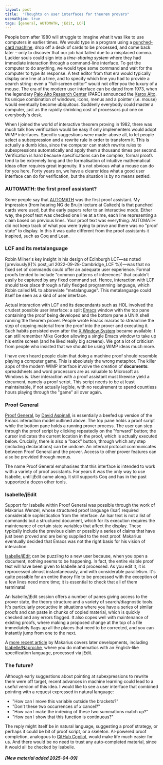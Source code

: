 ```yaml
---
layout: post
title:  "Thoughts on user interfaces for theorem provers"
usemathjax: true 
tags: [general, AUTOMATH, jEdit, LCF]
---
```


People born after 1980 will struggle to imagine what it was like
to use computers in earlier times.
We would type in a program using 
a [punched-card machine](https://www.ibm.com/history/punched-card), 
drop off a deck of cards to be processed, 
and come back later – only to discover that our job had failed due to a misplaced comma.
Luckier souls could sign into a *time-sharing system* 
where they had immediate interaction through a command-line interface.
To get the computer to do anything, we would type some command
and wait for the computer to type its response.
A text editor from that era would typically display one line at a time,
and to specify which line you had to provide a search string:
even a "full-screen editor" would not offer you the luxury of a mouse.
The era of the modern user interface can be dated from 1973, when the legendary
[Palo Alto Research Center](https://www.parc.com) (PARC) announced the 
[Xerox Alto](https://www.computerhistory.org/revolution/input-output/14/347).
Its unique combination of windows, icons, menus and a pointer (i.e. mouse)
would eventually become ubiquitous. 
Suddenly everybody could master a computer, just as the rapidly shrinking cost of processors
put one on everybody's desk.

When I joined the world of interactive theorem proving in 1982, there was much talk
how verification would be easy if only implementers would adopt WIMP interfaces.
Specific suggestions were made: above all, to let people select a subexpression
and a rewrite rule in order to transform it.
This is actually a dumb idea, since the computer can match rewrite rules to subexpressions 
automatically and apply them a thousand times per second. 
Verification is hard because specifications can be complex,
formal proofs tend to be extremely long
and the formalisation of intuitive mathematical ideas often requires great ingenuity.
It's not obvious what a mouse can do for you here.
Forty years on, we have a clearer idea what a good user interface can do for verification,
but the situation is by no means settled.

### AUTOMATH: the first proof assistant?

Some people say that [AUTOMATH](https://lawrencecpaulson.github.io/tag/AUTOMATH) 
was the first proof assistant.
My impression (from hearing NG de Bruijn lecture at Caltech)
is that punched cards were used, but the early papers refer to an interactive mode.
Either way, the proof text was checked one line at a time, 
each line representing a claim based on previous lines.
Your proof text was everything: 
AUTOMATH did not keep track of what you were trying to prove
and there was no "proof state" to display.
In this it was quite different from the proof assistants it inspired, 
such as Coq and Lean.

### LCF and its metalanguage

Robin Milner's key insight in his design of Edinburgh LCF—as noted [previously]({% post_url 2022-09-28-Cambridge_LCF %})—was that no fixed
set of commands could offer an adequate user experience.
Formal proofs tended to include "common patterns of inferences"
that couldn't easily be captured by any fixed command set.
Hence, interaction with LCF should take place through a fully fledged programming language,
which Robin called ML to abbreviate "metalanguage".
This metalanguage could itself be seen as a kind of user interface.

Actual interaction with LCF and its descendants such as HOL involved the crudest possible
user interface: a split [Emacs](https://en.wikipedia.org/wiki/Emacs) window 
with the top pane containing the proof being developed
and the bottom pane a UNIX shell running the theorem prover.
People wrote Emacs macros to streamline the step of copying material from the proof
into the prover and executing it.
Such habits persisted even after the 
[X Window System](https://en.wikipedia.org/wiki/X_Window_System) became available:
I can still remember Mike Gordon allowing a single Emacs window to take up his entire screen
(and he liked really big screens).
We got a lot of criticism from people who insisted that we should be using WIMP
ideas much more.

I have even heard people claim that doing a machine proof
should resemble playing a computer game. This is absolutely the wrong metaphor.
The killer apps of the modern WIMP interface involve the creation of **documents**:
spreadsheets and word processors are as valuable to Microsoft as Windows is.
User interaction with a proof assistant must likewise yield a document, namely a proof script.
This script needs to be at least maintainable, if not actually legible,
with no requirement to spend countless hours playing through the "game" all over again.

### Proof General

[Proof General](https://proofgeneral.github.io), by [David Aspinall](https://homepages.inf.ed.ac.uk/da/),
is essentially a beefed up version of the Emacs interaction model outlined above.
The top pane holds a proof script while the bottom pane holds a running prover process.
The user can step through the proof script by clicking repeatedly on the "forward" button;
the cursor indicates the current location in the proof, which is actually executed below.
Crucially, there is also a "back" button, through which any step (including declarations)
can be undone. An internal protocol communicates between Proof General and the prover.
Access to other prover features can also be provided through menus.

The name Proof General emphasises that this interface is intended to work
with a variety of proof assistants. For years it was the only way
to use Isabelle, until jEdit came along.
It still supports Coq and has in the past supported a dozen other tools. 

### Isabelle/jEdit

Support for Isabelle within Proof General was possible through the work of Makarius Wenzel,
whose structured proof language (Isar) required considerable sophistication from the interface.
An Isar text is not a list of commands but a structured document,
which for its execution requires the maintenance of certain state variables
that affect the display. These typically include the previous claim or possibly
a series of claims that have just been proved and are being supplied to the next proof.
Makarius eventually decided that Emacs was not the right basis for his vision of interaction.

[Isabelle/jEdit](https://rdcu.be/c1xBk) can be puzzling to a new user because, when you open a document, 
nothing seems to be happening.
In fact, the entire visible proof text will have been given to Isabelle and processed.
As you edit it, it is reprocessed almost instantaneously, and with considerable parallelism.
It's quite possible for an entire theory file to be processed 
with the exception of a few lines need more time; 
it is essential to check that all of them terminate!

An Isabelle/jEdit session offers a number of panes giving access to the prover state,
the theory structure and a variety of search/diagnostic tools.
It's particularly productive in situations where you have a series of similar proofs
and can paste in chunks of copied material,
which is quickly checked and any errors flagged.
It also copes well with maintenance of existing proofs, where making a proposed change
at the top of a file immediately flags up all the places that need to be corrected,
and you can instantly jump from one to the next.

A [more recent article](https://rdcu.be/c1xIv) by Makarius covers later
developments, including [Isabelle/Naproche](https://rdcu.be/c1xRF), where you do mathematics
with an English-like specification language, processed via jEdit.

### The future?

Although early suggestions about pointing at subexpressions to rewrite them
were off target, recent advances in machine learning could lead to a useful version
of this idea. I would like to see a user interface that combined pointing
with a request expressed in natural language:

* "How can I move this variable outside the brackets?"
* "Don't these two occurrences of *x* cancel?"
* "How can I make the indexing of these two summations match up?"
* "How can I show that this function is continuous?"

The reply might itself be in natural language, suggesting a proof strategy,
or perhaps it could be bit of proof script, or a skeleton.
AI-powered proof completion, analogous to 
[GitHub Copilot](https://github.blog/2022-06-21-github-copilot-is-generally-available-to-all-developers/),
would make life much easier for us.
And there would be no need to trust any auto-completed material,
since it would all be checked by Isabelle.

#### *[New material added 2025-04-09]*